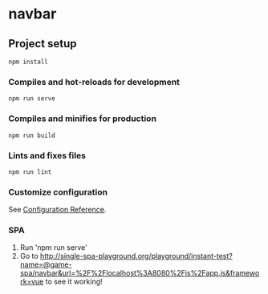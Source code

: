 # navbar

## Project setup
```
npm install
```

### Compiles and hot-reloads for development
```
npm run serve
```

### Compiles and minifies for production
```
npm run build
```

### Lints and fixes files
```
npm run lint
```

### Customize configuration
See [Configuration Reference](https://cli.vuejs.org/config/).

### SPA

1. Run 'npm run serve'
2. Go to http://single-spa-playground.org/playground/instant-test?name=@game-spa/navbar&url=%2F%2Flocalhost%3A8080%2Fjs%2Fapp.js&framework=vue to see it working!
